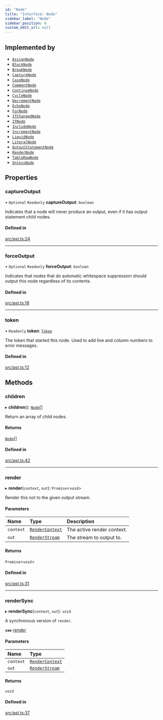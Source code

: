 ```yaml
---
id: "Node"
title: "Interface: Node"
sidebar_label: "Node"
sidebar_position: 0
custom_edit_url: null
---
```


## Implemented by

- [`AssignNode`](../classes/tags.AssignNode.md)
- [`BlockNode`](../classes/BlockNode.md)
- [`BreakNode`](../classes/tags.BreakNode.md)
- [`CaptureNode`](../classes/tags.CaptureNode.md)
- [`CaseNode`](../classes/tags.CaseNode.md)
- [`CommentNode`](../classes/tags.CommentNode.md)
- [`ContinueNode`](../classes/tags.ContinueNode.md)
- [`CycleNode`](../classes/tags.CycleNode.md)
- [`DecrementNode`](../classes/tags.DecrementNode.md)
- [`EchoNode`](../classes/tags.EchoNode.md)
- [`ForNode`](../classes/tags.ForNode.md)
- [`IfChangedNode`](../classes/tags.IfChangedNode.md)
- [`IfNode`](../classes/tags.IfNode.md)
- [`IncludeNode`](../classes/tags.IncludeNode.md)
- [`IncrementNode`](../classes/tags.IncrementNode.md)
- [`LiquidNode`](../classes/tags.LiquidNode.md)
- [`LiteralNode`](../classes/tags.LiteralNode.md)
- [`OutputStatementNode`](../classes/tags.OutputStatementNode.md)
- [`RenderNode`](../classes/tags.RenderNode.md)
- [`TableRowNode`](../classes/tags.TableRowNode.md)
- [`UnlessNode`](../classes/tags.UnlessNode.md)

## Properties

### captureOutput

• `Optional` `Readonly` **captureOutput**: `boolean`

Indicates that a node will never produce an output, even if it
has output statement child nodes.

#### Defined in

[src/ast.ts:24](https://github.com/jg-rp/liquidscript/blob/6bed77c/src/ast.ts#L24)

___

### forceOutput

• `Optional` `Readonly` **forceOutput**: `boolean`

Indicates that nodes that do automatic whitespace suppression
should output this node regardless of its contents.

#### Defined in

[src/ast.ts:18](https://github.com/jg-rp/liquidscript/blob/6bed77c/src/ast.ts#L18)

___

### token

• `Readonly` **token**: [`Token`](../classes/tokens.Token.md)

The token that started this node. Used to add line and column numbers
to error messages.

#### Defined in

[src/ast.ts:12](https://github.com/jg-rp/liquidscript/blob/6bed77c/src/ast.ts#L12)

## Methods

### children

▸ **children**(): [`Node`](Node.md)[]

Return an array of child nodes.

#### Returns

[`Node`](Node.md)[]

#### Defined in

[src/ast.ts:42](https://github.com/jg-rp/liquidscript/blob/6bed77c/src/ast.ts#L42)

___

### render

▸ **render**(`context`, `out`): `Promise`<`void`\>

Render this not to the given output stream.

#### Parameters

| Name | Type | Description |
| :------ | :------ | :------ |
| `context` | [`RenderContext`](../classes/RenderContext.md) | The active render context. |
| `out` | [`RenderStream`](RenderStream.md) | The stream to output to. |

#### Returns

`Promise`<`void`\>

#### Defined in

[src/ast.ts:31](https://github.com/jg-rp/liquidscript/blob/6bed77c/src/ast.ts#L31)

___

### renderSync

▸ **renderSync**(`context`, `out`): `void`

A synchronous version of `render`.

**`see`** [render](Node.md#render)

#### Parameters

| Name | Type |
| :------ | :------ |
| `context` | [`RenderContext`](../classes/RenderContext.md) |
| `out` | [`RenderStream`](RenderStream.md) |

#### Returns

`void`

#### Defined in

[src/ast.ts:37](https://github.com/jg-rp/liquidscript/blob/6bed77c/src/ast.ts#L37)
